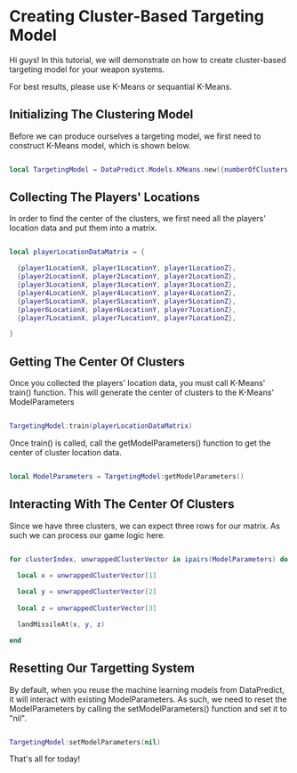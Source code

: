 # Creating Cluster-Based Targeting Model

Hi guys! In this tutorial, we will demonstrate on how to create cluster-based targeting model for your weapon systems.

For best results, please use K-Means or sequantial K-Means.

## Initializing The Clustering Model

Before we can produce ourselves a targeting model, we first need to construct K-Means model, which is shown below.

```lua

local TargetingModel = DataPredict.Models.KMeans.new({numberOfClusters = 3}) -- For this tutorial, we will assume that we have three missiles, so only three locations it can land.

```

## Collecting The Players' Locations

In order to find the center of the clusters, we first need all the players' location data and put them into a matrix.

```lua

local playerLocationDataMatrix = {

  {player1LocationX, player1LocationY, player1LocationZ},
  {player2LocationX, player2LocationY, player2LocationZ},
  {player3LocationX, player3LocationY, player3LocationZ},
  {player4LocationX, player4LocationY, player4LocationZ},
  {player5LocationX, player5LocationY, player5LocationZ},
  {player6LocationX, player6LocationY, player7LocationZ},
  {player7LocationX, player7LocationY, player7LocationZ},

}

```

## Getting The Center Of Clusters

Once you collected the players' location data, you must call K-Means' train() function. This will generate the center of clusters to the K-Means' ModelParameters

```lua

TargetingModel:train(playerLocationDataMatrix)

```

Once train() is called, call the getModelParameters() function to get the center of cluster location data.

```lua

local ModelParameters = TargetingModel:getModelParameters()

```

## Interacting With The Center Of Clusters

Since we have three clusters, we can expect three rows for our matrix. As such we can process our game logic here.

```lua

for clusterIndex, unwrappedClusterVector in ipairs(ModelParameters) do

  local x = unwrappedClusterVector[1]
  
  local y = unwrappedClusterVector[2]
  
  local z = unwrappedClusterVector[3]

  landMissileAt(x, y, z)

end

```

## Resetting Our Targetting System

By default, when you reuse the machine learning models from DataPredict, it will interact with existing ModelParameters. As such, we need to reset the ModelParameters by calling the setModelParameters() function and set it to "nil".

```lua

TargetingModel:setModelParameters(nil)

```

That's all for today!
